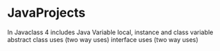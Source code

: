 # JavaProjects
In Javaclass 4 includes
Java Variable
local, instance and class variable
abstract class uses (two way uses)
interface uses  (two way uses)

